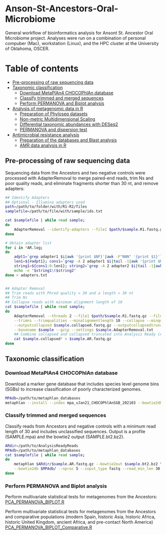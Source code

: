 # Anson-St-Ancestors-Oral-Microbiome
General workflow of bioinformatics analysis for Ansont St. Ancestor Oral Microbiome project.
Analyses were run on a combination of personal compuber (Mac), workstation (Linux), and the HPC cluster at the University of Oklahoma, OSCER.

# Table of contents

<!--ts-->
   * [Pre-processing of raw sequencing data](#pre-processing-of-raw-sequencing-data)
   * [Taxonomic classification](#taxonomic-classification)
   	  * [Download MetaPlAn4 CHOCOPhlAn database](#download-metaphlan4-chocophlan-database)
      * [Classify trimmed and merged sequences](#classify-trimmed-and-merged-sequences)
      * [Perform PERMANOVA and Biplot analysis](#perform-permanova-and-biplot-analysis)
   * [Analysis of metagenomic data in R](#analysis-of-metagenomic-data-in-r)
     * [Preparation of Phyloseq datasets](#preparation-of-phyloseq-datasets)
     * [Non-metric Multidimensional Scaling](#non-metric-multidimensional-scaling)
     * [Differential taxonomic abundances with DESeq2](#differential-taxonomic-abundances-with-deseq2)
     * [PERMANOVA and dispersion test](#permanova-and-dispersion-test)
   * [Antimicrobial resistance analysis](#antimicrobial-resistance-analysis)
     * [Preparation of the databases and Blast analysis](#preparation-of-the-databases-and-blast-analysis)
     * [AMR data analysis in R](#amr-data-analysis-in-r)    
<!--te-->

## Pre-processing of raw sequencing data
Sequencing data from the Ancestors and two negative controls were processed with AdapterRemoval to merge paired-end reads, trim Ns and poor quality reads, and eliminate fragments shorter than 30 nt, and remove adapters:

```bash
## Identify Adapters
## Optional - Illumina adapters used
path=/path/to/folder/with/R1-R2/files
samplefile=/path/to/file/with/sample/ids.txt

cat $samplefile | while read sample; 
do
	AdapterRemoval --identify-adapters --file1 $path/$sample.R1.fastq.gz --file2 $path/$sample.R2.fastq.gz --threads 2 1> $sample.AR.log 2> $sample.AR.er
done

# Obtain adapter list
for i in *AR.log; 
do
	adpt1=`grep adapter1 $i|awk '{print $NF}'|awk -F"NNN" '{print $1}'`
	len1=${#adpt1}; cons1=`grep -A 2 adapter1 $i|tail -1|awk '{print $NF}'`
	string1=${cons1:0:len1}; string2=`grep -A 2 adapter2 $i|tail -1|awk '{print $NF}'|awk -F"GTG" '{OFS=FS}{print $1,$2}'`
	echo -e "$string1\t$string2"
done > adapters.txt


## Adapter Removal
## Trim reads with Phred quality < 30 and a length < 30 nt
## Trim Ns
## Collapse reads with minimum alignment length of 10
cat $samplefile | while read sample; 
do 
	AdapterRemoval --threads 2 --file1 $path/$sample.R1.fastq.gz --file2 $path/$sample.R2.fastq.gz \
	--trimns --trimqualities --minalignmentlength 10 --collapse --minquality 30 --minlength 30 \
	--outputcollapsed $sample.collapsed.fastq.gz --outputcollapsedtruncated $sample.collapsed.truncated.fastq.gz \
	--basename $sample --gzip --settings $sample.AdapterRemoval.txt
	## Combine collapsed and collapsed truncated into Analysis Ready (AR) files
	cat $sample.collapsed* > $sample.AR.fastq.gz
done
```

## Taxonomic classification 

### Download MetaPlAn4 CHOCOPhlAn database
Download a marker gene database that includes species level genome bins (SGBs) to increase classification of poorly characterized genomes. 

```bash
MPAdb=/path/to/metaphlan_databases
metaphlan --install --index mpa_vJan21_CHOCOPhlAnSGB_202103 --bowtie2db $MPAdb
```

### Classify trimmed and merged sequences
Classify reads from Ancestors and negative controls with a minimum read length of 30 and includes unclassified sequences. Output is a profile (SAMPLE.mpa) and the bowtie2 output (SAMPLE.bt2.bz2). 

```bash
ARdir=/path/to/AnalysisReadyReads
MPAdb=/path/to/metaphlan_databases
cat $samplefile | while read sample; 
do
	metaphlan $ARdir/$sample.AR.fastq.gz --bowtie2out $sample.bt2.bz2 \
	--bowtie2db $MPAdb/ --nproc 5 --input_type fastq --read_min_len 30 -o $sample.mpa --unclassified_estimation
done
```

### Perform PERMANOVA and Biplot analysis
Perform multivariate statistical tests for metagenomes from the Ancestors:
[PCA_PERMANOVA_BIPLOT.R](https://github.com/sarah9602/Anson-St-Ancestors-Oral-Microbiome/tree/main/Taxonomic-Classification-and-Analysis/PCA_PERMANOVA_BIPLOT.R)

Perform multivariate statistical tests for metagenomes from the Ancestors and comparative populations (modern Spain, historic Asia, historic Africa, historic United Kingdom, ancient Africa, and pre-contact North America)
[PCA_PERMANOVA_BIPLOT_Comparative.R](https://github.com/sarah9602/Anson-St-Ancestors-Oral-Microbiome/tree/main/Taxonomic-Classification-and-Analysis/PCA_PERMANOVA_BIPLOT_Comparative.R)




